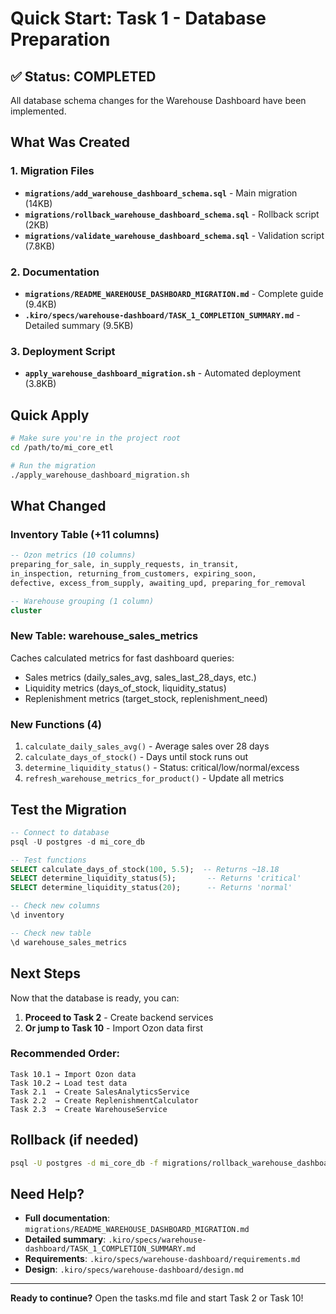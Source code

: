 # Quick Start: Task 1 - Database Preparation

## ✅ Status: COMPLETED

All database schema changes for the Warehouse Dashboard have been implemented.

## What Was Created

### 1. Migration Files

-   **`migrations/add_warehouse_dashboard_schema.sql`** - Main migration (14KB)
-   **`migrations/rollback_warehouse_dashboard_schema.sql`** - Rollback script (2KB)
-   **`migrations/validate_warehouse_dashboard_schema.sql`** - Validation script (7.8KB)

### 2. Documentation

-   **`migrations/README_WAREHOUSE_DASHBOARD_MIGRATION.md`** - Complete guide (9.4KB)
-   **`.kiro/specs/warehouse-dashboard/TASK_1_COMPLETION_SUMMARY.md`** - Detailed summary (9.5KB)

### 3. Deployment Script

-   **`apply_warehouse_dashboard_migration.sh`** - Automated deployment (3.8KB)

## Quick Apply

```bash
# Make sure you're in the project root
cd /path/to/mi_core_etl

# Run the migration
./apply_warehouse_dashboard_migration.sh
```

## What Changed

### Inventory Table (+11 columns)

```sql
-- Ozon metrics (10 columns)
preparing_for_sale, in_supply_requests, in_transit,
in_inspection, returning_from_customers, expiring_soon,
defective, excess_from_supply, awaiting_upd, preparing_for_removal

-- Warehouse grouping (1 column)
cluster
```

### New Table: warehouse_sales_metrics

Caches calculated metrics for fast dashboard queries:

-   Sales metrics (daily_sales_avg, sales_last_28_days, etc.)
-   Liquidity metrics (days_of_stock, liquidity_status)
-   Replenishment metrics (target_stock, replenishment_need)

### New Functions (4)

1. `calculate_daily_sales_avg()` - Average sales over 28 days
2. `calculate_days_of_stock()` - Days until stock runs out
3. `determine_liquidity_status()` - Status: critical/low/normal/excess
4. `refresh_warehouse_metrics_for_product()` - Update all metrics

## Test the Migration

```sql
-- Connect to database
psql -U postgres -d mi_core_db

-- Test functions
SELECT calculate_days_of_stock(100, 5.5);  -- Returns ~18.18
SELECT determine_liquidity_status(5);       -- Returns 'critical'
SELECT determine_liquidity_status(20);      -- Returns 'normal'

-- Check new columns
\d inventory

-- Check new table
\d warehouse_sales_metrics
```

## Next Steps

Now that the database is ready, you can:

1. **Proceed to Task 2** - Create backend services
2. **Or jump to Task 10** - Import Ozon data first

### Recommended Order:

```
Task 10.1 → Import Ozon data
Task 10.2 → Load test data
Task 2.1  → Create SalesAnalyticsService
Task 2.2  → Create ReplenishmentCalculator
Task 2.3  → Create WarehouseService
```

## Rollback (if needed)

```bash
psql -U postgres -d mi_core_db -f migrations/rollback_warehouse_dashboard_schema.sql
```

## Need Help?

-   **Full documentation**: `migrations/README_WAREHOUSE_DASHBOARD_MIGRATION.md`
-   **Detailed summary**: `.kiro/specs/warehouse-dashboard/TASK_1_COMPLETION_SUMMARY.md`
-   **Requirements**: `.kiro/specs/warehouse-dashboard/requirements.md`
-   **Design**: `.kiro/specs/warehouse-dashboard/design.md`

---

**Ready to continue?** Open the tasks.md file and start Task 2 or Task 10!

